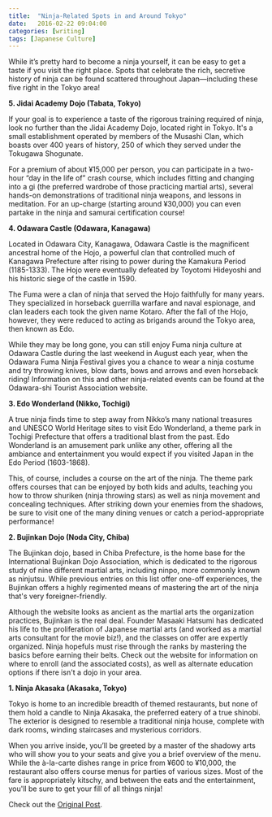 ```yaml
---
title:  "Ninja-Related Spots in and Around Tokyo"
date:   2016-02-22 09:04:00
categories: [writing]
tags: [Japanese Culture]
---
```


While it’s pretty hard to become a ninja yourself, it can be easy to get a taste if you visit the right place. Spots that celebrate the rich, secretive history of ninja can be found scattered throughout Japan—including these five right in the Tokyo area!

<strong>5. Jidai Academy Dojo (Tabata, Tokyo)</strong>

If your goal is to experience a taste of the rigorous training required of ninja, look no further than the Jidai Academy Dojo, located right in Tokyo. It's a small establishment operated by members of the Musashi Clan, which boasts over 400 years of history, 250 of which they served under the Tokugawa Shogunate.

For a premium of about ¥15,000 per person, you can participate in a two-hour “day in the life of” crash course, which includes fitting and changing into a gi (the preferred wardrobe of those practicing martial arts), several hands-on demonstrations of traditional ninja weapons, and lessons in meditation. For an up-charge (starting around ¥30,000) you can even partake in the ninja and samurai certification course!

<strong>4. Odawara Castle (Odawara, Kanagawa)</strong>

Located in Odawara City, Kanagawa, Odawara Castle is the magnificent ancestral home of the Hojo, a powerful clan that controlled much of Kanagawa Prefecture after rising to power during the Kamakura Period (1185-1333). The Hojo were eventually defeated by Toyotomi Hideyoshi and his historic siege of the castle in 1590.

The Fuma were a clan of ninja that served the Hojo faithfully for many years. They specialized in horseback guerrilla warfare and naval espionage, and clan leaders each took the given name Kotaro. After the fall of the Hojo, however, they were reduced to acting as brigands around the Tokyo area, then known as Edo.

While they may be long gone, you can still enjoy Fuma ninja culture at Odawara Castle during the last weekend in August each year, when the Odawara Fuma Ninja Festival gives you a chance to wear a ninja costume and try throwing knives, blow darts, bows and arrows and even horseback riding! Information on this and other ninja-related events can be found at the Odawara-shi Tourist Association website.

<strong>3. Edo Wonderland (Nikko, Tochigi)</strong>

A true ninja finds time to step away from Nikko’s many national treasures and UNESCO World Heritage sites to visit Edo Wonderland, a theme park in Tochigi Prefecture that offers a traditional blast from the past. Edo Wonderland is an amusement park unlike any other, offering all the ambiance and entertainment you would expect if you visited Japan in the Edo Period (1603-1868).

This, of course, includes a course on the art of the ninja. The theme park offers courses that can be enjoyed by both kids and adults, teaching you how to throw shuriken (ninja throwing stars) as well as ninja movement and concealing techniques. After striking down your enemies from the shadows, be sure to visit one of the many dining venues or catch a period-appropriate performance!

<strong>2. Bujinkan Dojo (Noda City, Chiba)</strong>

The Bujinkan dojo, based in Chiba Prefecture, is the home base for the International Bujinkan Dojo Association, which is dedicated to the rigorous study of nine different martial arts, including ninpo, more commonly known as ninjutsu. While previous entries on this list offer one-off experiences, the Bujinkan offers a highly regimented means of mastering the art of the ninja that's very foreigner-friendly.

Although the website looks as ancient as the martial arts the organization practices, Bujinkan is the real deal. Founder Masaaki Hatsumi has dedicated his life to the proliferation of Japanese martial arts (and worked as a martial arts consultant for the movie biz!), and the classes on offer are expertly organized. Ninja hopefuls must rise through the ranks by mastering the basics before earning their belts. Check out the website for information on where to enroll (and the associated costs), as well as alternate education options if there isn't a dojo in your area.

<strong>1. Ninja Akasaka (Akasaka, Tokyo)</strong>

Tokyo is home to an incredible breadth of themed restaurants, but none of them hold a candle to Ninja Akasaka, the preferred eatery of a true shinobi. The exterior is designed to resemble a traditional ninja house, complete with dark rooms, winding staircases and mysterious corridors.

When you arrive inside, you’ll be greeted by a master of the shadowy arts who will show you to your seats and give you a brief overview of the menu. While the à-la-carte dishes range in price from ¥600 to ¥10,000, the restaurant also offers course menus for parties of various sizes. Most of the fare is appropriately kitschy, and between the eats and the entertainment, you'll be sure to get your fill of all things ninja!

Check out the [Original Post][Post].

[Post]: http://allabout-japan.com/en/article/2086/
